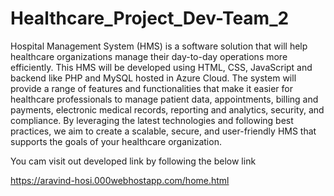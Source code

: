 # Healthcare_Project_Dev-Team_2
Hospital Management System (HMS) is a software solution that will help healthcare organizations manage their day-to-day operations more efficiently. This HMS will be developed using HTML, CSS, JavaScript and backend like PHP and MySQL hosted in Azure Cloud. The system will provide a range of features and functionalities that make it easier for healthcare professionals to manage patient data, appointments, billing and payments, electronic medical records, reporting and analytics, security, and compliance. By leveraging the latest technologies and following best practices, we aim to create a scalable, secure, and user-friendly HMS that supports the goals of your healthcare organization.
  

You cam visit out developed link by following the below link

https://aravind-hosi.000webhostapp.com/home.html



